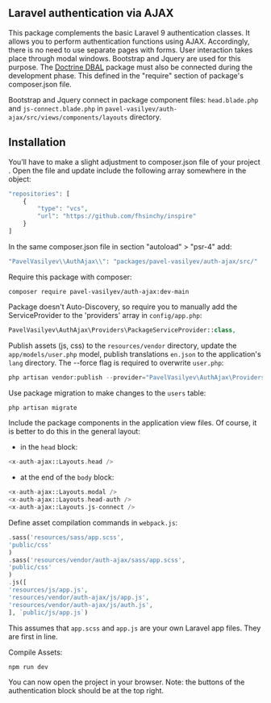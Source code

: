 ## Laravel authentication via AJAX

This package complements the basic Laravel 9 authentication classes. It allows you to perform authentication functions using AJAX. Accordingly, there is no need to use separate pages with forms. User interaction takes place through modal windows. Bootstrap and Jquery are used for this purpose. The [Doctrine DBAL](https://github.com/doctrine/dbal) package must also be connected during the development phase. This defined in the "require" section of package's composer.json file.

Bootstrap and Jquery connect in package component files: `head.blade.php` and `js-connect.blade.php` in `pavel-vasilyev/auth-ajax/src/views/components/layouts` directory.

## Installation

You’ll have to make a slight adjustment to composer.json file of your project . Open the file and update include the following array somewhere in the object:

```php
"repositories": [
    {
        "type": "vcs",
        "url": "https://github.com/fhsinchy/inspire"
    }
]
```

In the same composer.json file in section "autoload" > "psr-4" add:

```php
"PavelVasilyev\\AuthAjax\\": "packages/pavel-vasilyev/auth-ajax/src/"
```


Require this package with composer:

```shell
composer require pavel-vasilyev/auth-ajax:dev-main
```

Package doesn't Auto-Discovery, so require you to manually add the ServiceProvider to the 'providers' array in `config/app.php`:

```php
PavelVasilyev\AuthAjax\Providers\PackageServiceProvider::class,
```

Publish assets (js, css) to the `resources/vendor` directory, update the `app/models/user.php` model, publish translations `en.json` to the application's `lang` directory. The --force flag is required to overwrite `user.php`:

```php
php artisan vendor:publish --provider="PavelVasilyev\AuthAjax\Providers\PackageServiceProvider" --tag=sass --tag=js --tag=user --tag=fonts --tag=middleware --force
```

Use package migration to make changes to the `users` table:

```php
php artisan migrate
```

Include the package components in the application view files. Of course, it is better to do this in the general layout:
- in the `head` block:
```php
<x-auth-ajax::Layouts.head />
```
- at the end of the `body` block:
```php
<x-auth-ajax::Layouts.modal />
<x-auth-ajax::Layouts.head-auth />
<x-auth-ajax::Layouts.js-connect />
```

Define asset compilation commands in `webpack.js`:
```php
.sass('resources/sass/app.scss',
'public/css'
)
.sass('resources/vendor/auth-ajax/sass/app.scss',
'public/css'
)
.js([
'resources/js/app.js',
'resources/vendor/auth-ajax/js/app.js',
'resources/vendor/auth-ajax/js/auth.js',
], `public/js/app.js`)
```
This assumes that `app.scss` and `app.js` are your own Laravel app files. They are first in line.

Compile Assets: 
```php
npm run dev
```
You can now open the project in your browser. Note: the buttons of the authentication block should be at the top right.

